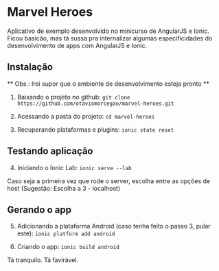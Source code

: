 # Marvel Heroes

Aplicativo de exemplo desenvolvido no minicurso de AngularJS e Ionic. Ficou basicão, mas tá sussa pra internalizar algumas especificidades do desenvolvimento de apps com AngularJS e Ionic.

## Instalação

** Obs.: Irei supor que o ambiente de desenvolvimento esteja pronto **

1. Baixando o projeto no github: ``git clone https://github.com/otaviomorcegao/marvel-heroes.git``

2. Acessando a pasta do projeto: ``cd marvel-heroes``

3. Recuperando plataformas e plugins: ``ionic state reset``

## Testando aplicação

4. Iniciando o Ionic Lab: ``ionic serve --lab``

Caso seja a primeira vez que rode o server, escolha entre as opções de host (Sugestão: Escolha a 3 - localhost)

## Gerando o app

5. Adicionando a plataforma Android (caso tenha feito o passo 3, pular este): ``ionic platform add android``

6. Criando o app: ``ionic build android``

Tá tranquilo. Tá favirável.